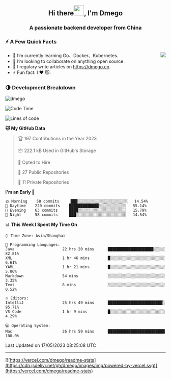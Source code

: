 <h2 align="center">Hi there<img src="https://cdn.jsdelivr.net/gh/dmego/images/img/Hi.gif" height="32" />, I'm Dmego </h2>
<h3 align="center">A passionate backend developer from China</h3>

### ⚡️ A Few Quick Facts

<img align="right" src="https://readme-stats-dmego.vercel.app/api?username=dmego&show_icons=true&icon_color=1573B3&hide_title=true&text_color=718096&bg_color=00000000&hide_border=true"/>

<ul>
    <li> 🌱 I’m currently learning Go、Docker、Kubernetes.</li>
    <li> 👯 I’m looking to collaborate on anything open source.</li>
    <li> 📝 I regulary write articles on <a href="https://dmego.cn">https://dmego.cn</a>.</li>
    <li> ⚡ Fun fact: I ❤️ 😻.</li>
</ul>

### 🌗 Development Breakdown

<img src="https://komarev.com/ghpvc/?username=dmego" alt="dmego" />

<!--START_SECTION:waka-->
![Code Time](http://img.shields.io/badge/Code%20Time-2%2C106%20hrs%2013%20mins-blue)

![Lines of code](https://img.shields.io/badge/From%20Hello%20World%20I%27ve%20Written-225%20Thousand%20lines%20of%20code-blue)

**🐱 My GitHub Data** 

> 🏆 197 Contributions in the Year 2023
 > 
> 📦 222.1 kB Used in GitHub's Storage 
 > 
> 💼 Opted to Hire
 > 
> 📜 27 Public Repositories 
 > 
> 🔑 11 Private Repositories  
 > 
**I'm an Early 🐤** 

```text
🌞 Morning    58 commits     ███░░░░░░░░░░░░░░░░░░░░░░   14.54% 
🌆 Daytime    220 commits    █████████████░░░░░░░░░░░░   55.14% 
🌃 Evening    63 commits     ████░░░░░░░░░░░░░░░░░░░░░   15.79% 
🌙 Night      58 commits     ███░░░░░░░░░░░░░░░░░░░░░░   14.54%

```


📊 **This Week I Spent My Time On** 

```text
⌚︎ Time Zone: Asia/Shanghai

💬 Programming Languages: 
Java                     22 hrs 20 mins      ████████████████████░░░░░   82.81% 
XML                      1 hr 46 mins        █░░░░░░░░░░░░░░░░░░░░░░░░   6.61% 
YAML                     1 hr 21 mins        █░░░░░░░░░░░░░░░░░░░░░░░░   5.06% 
Markdown                 54 mins             ░░░░░░░░░░░░░░░░░░░░░░░░░   3.35% 
Text                     8 mins              ░░░░░░░░░░░░░░░░░░░░░░░░░   0.52%

🔥 Editors: 
IntelliJ                 25 hrs 49 mins      ████████████████████████░   95.71% 
VS Code                  1 hr 9 mins         █░░░░░░░░░░░░░░░░░░░░░░░░   4.29%

💻 Operating System: 
Mac                      26 hrs 59 mins      █████████████████████████   100.0%

```


 Last Updated on 17/05/2023 08:25:08 UTC
<!--END_SECTION:waka-->

---

[![https://vercel.com/dmego/readme-stats](https://cdn.jsdelivr.net/gh/dmego/images/img/powered-by-vercel.svg)](https://vercel.com/dmego/readme-stats)

